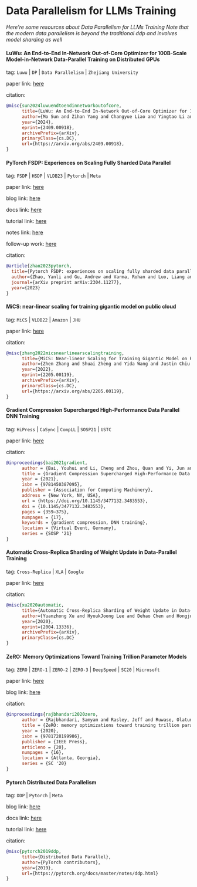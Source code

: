 # Data Parallelism for LLMs Training
*Here're some resources about Data Parallelism for LLMs Training*
*Note that the modern data parallelism is beyond the traditional ddp and involves model sharding as well*


#### LuWu: An End-to-End In-Network Out-of-Core Optimizer for 100B-Scale Model-in-Network Data-Parallel Training on Distributed GPUs

tag: `Luwu` | `DP` | `Data Parallelism` | `Zhejiang University`

paper link: [here](https://arxiv.org/pdf/2409.00918)

citation:

```bibtex
@misc{sun2024luwuendtoendinnetworkoutofcore,
      title={LuWu: An End-to-End In-Network Out-of-Core Optimizer for 100B-Scale Model-in-Network Data-Parallel Training on Distributed GPUs}, 
      author={Mo Sun and Zihan Yang and Changyue Liao and Yingtao Li and Fei Wu and Zeke Wang},
      year={2024},
      eprint={2409.00918},
      archivePrefix={arXiv},
      primaryClass={cs.DC},
      url={https://arxiv.org/abs/2409.00918}, 
}
```

#### PyTorch FSDP: Experiences on Scaling Fully Sharded Data Parallel

tag: `FSDP` | `HSDP` | `VLDB23` | `Pytorch` | `Meta`

paper link: [here](https://www.vldb.org/pvldb/vol16/p3848-huang.pdf)

blog link: [here](https://pytorch.org/blog/introducing-pytorch-fully-sharded-data-parallel-api/)

docs link: [here](https://pytorch.org/docs/stable/fsdp.html)

tutorial link: [here](https://pytorch.org/tutorials/intermediate/FSDP_tutorial.html)

notes link: [here](https://pytorch.org/docs/stable/notes/fsdp.html)

follow-up work: [here](https://github.com/pytorch/torchtitan/blob/main/docs/fsdp.md)

citation:

```bibtex
@article{zhao2023pytorch,
  title={Pytorch FSDP: experiences on scaling fully sharded data parallel},
  author={Zhao, Yanli and Gu, Andrew and Varma, Rohan and Luo, Liang and Huang, Chien-Chin and Xu, Min and Wright, Less and Shojanazeri, Hamid and Ott, Myle and Shleifer, Sam and others},
  journal={arXiv preprint arXiv:2304.11277},
  year={2023}
}
```


#### MiCS: near-linear scaling for training gigantic model on public cloud

tag: `MiCS` | `VLDB22` | `Amazon` | `JHU`

paper link: [here](https://www.vldb.org/pvldb/vol16/p37-zhang.pdf)

citation:

```bibtex
@misc{zhang2022micsnearlinearscalingtraining,
      title={MiCS: Near-linear Scaling for Training Gigantic Model on Public Cloud}, 
      author={Zhen Zhang and Shuai Zheng and Yida Wang and Justin Chiu and George Karypis and Trishul Chilimbi and Mu Li and Xin Jin},
      year={2022},
      eprint={2205.00119},
      archivePrefix={arXiv},
      primaryClass={cs.DC},
      url={https://arxiv.org/abs/2205.00119}, 
}
```


#### Gradient Compression Supercharged High-Performance Data Parallel DNN Training

tag: `HiPress` | `CaSync` | `CompLL` | `SOSP21` | `USTC`

paper link: [here](https://www.ruichuan.org/papers/hipress-sosp21.pdf)

citation:

```bibtex
@inproceedings{bai2021gradient,
      author = {Bai, Youhui and Li, Cheng and Zhou, Quan and Yi, Jun and Gong, Ping and Yan, Feng and Chen, Ruichuan and Xu, Yinlong},
      title = {Gradient Compression Supercharged High-Performance Data Parallel DNN Training},
      year = {2021},
      isbn = {9781450387095},
      publisher = {Association for Computing Machinery},
      address = {New York, NY, USA},
      url = {https://doi.org/10.1145/3477132.3483553},
      doi = {10.1145/3477132.3483553},
      pages = {359–375},
      numpages = {17},
      keywords = {gradient compression, DNN training},
      location = {Virtual Event, Germany},
      series = {SOSP '21}
}
```


#### Automatic Cross-Replica Sharding of Weight Update in Data-Parallel Training

tag: `Cross-Replica` | `XLA` | `Google`

paper link: [here](https://arxiv.org/pdf/2004.13336.pdf)

citation:

```bibtex
@misc{xu2020automatic,
      title={Automatic Cross-Replica Sharding of Weight Update in Data-Parallel Training}, 
      author={Yuanzhong Xu and HyoukJoong Lee and Dehao Chen and Hongjun Choi and Blake Hechtman and Shibo Wang},
      year={2020},
      eprint={2004.13336},
      archivePrefix={arXiv},
      primaryClass={cs.DC}
}
```


#### ZeRO: Memory Optimizations Toward Training Trillion Parameter Models

tag: `ZERO` | `ZERO-1` | `ZERO-2` | `ZERO-3` | `DeepSpeed` | `SC20` | `Microsoft`

paper link: [here](https://dl.acm.org/doi/pdf/10.5555/3433701.3433727)

blog link: [here](https://www.microsoft.com/en-us/research/blog/zero-deepspeed-new-system-optimizations-enable-training-models-with-over-100-billion-parameters/)

citation:

```bibtex
@inproceedings{rajbhandari2020zero,
      author = {Rajbhandari, Samyam and Rasley, Jeff and Ruwase, Olatunji and He, Yuxiong},
      title = {ZeRO: memory optimizations toward training trillion parameter models},
      year = {2020},
      isbn = {9781728199986},
      publisher = {IEEE Press},
      articleno = {20},
      numpages = {16},
      location = {Atlanta, Georgia},
      series = {SC '20}
}
```


#### Pytorch Distributed Data Parallelism

tag: `DDP` | `Pytorch` | `Meta`

blog link: [here](https://pytorch.org/docs/master/notes/ddp.html)

docs link: [here](https://pytorch.org/docs/master/generated/torch.nn.parallel.DistributedDataParallel.html)

tutorial link: [here](https://pytorch.org/tutorials/intermediate/ddp_tutorial.html)

citation:

```bibtex
@misc{pytorch2019ddp,
      title={Distributed Data Parallel},
      author={PyTorch contributors},
      year={2019},
      url={https://pytorch.org/docs/master/notes/ddp.html}
}
```